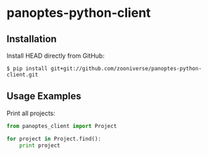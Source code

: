 # panoptes-python-client

## Installation

Install HEAD directly from GitHub:

```
$ pip install git+git://github.com/zooniverse/panoptes-python-client.git
```

## Usage Examples

Print all projects:

```python
from panoptes_client import Project

for project in Project.find():
    print project
```
